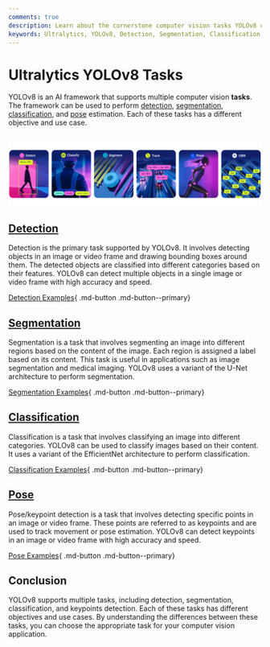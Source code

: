 ```yaml
---
comments: true
description: Learn about the cornerstone computer vision tasks YOLOv8 can perform including detection, segmentation, classification, and pose estimation. Understand their uses in your AI projects.
keywords: Ultralytics, YOLOv8, Detection, Segmentation, Classification, Pose Estimation, AI Framework, Computer Vision Tasks
---
```


# Ultralytics YOLOv8 Tasks

YOLOv8 is an AI framework that supports multiple computer vision **tasks**. The framework can be used to
perform [detection](detect.md), [segmentation](segment.md), [classification](classify.md),
and [pose](pose.md) estimation. Each of these tasks has a different objective and use case.

<br>
<img width="1024" src="https://raw.githubusercontent.com/ultralytics/assets/main/im/banner-tasks.png">

## [Detection](detect.md)

Detection is the primary task supported by YOLOv8. It involves detecting objects in an image or video frame and drawing
bounding boxes around them. The detected objects are classified into different categories based on their features.
YOLOv8 can detect multiple objects in a single image or video frame with high accuracy and speed.

[Detection Examples](detect.md){ .md-button .md-button--primary}

## [Segmentation](segment.md)

Segmentation is a task that involves segmenting an image into different regions based on the content of the image. Each
region is assigned a label based on its content. This task is useful in applications such as image segmentation and
medical imaging. YOLOv8 uses a variant of the U-Net architecture to perform segmentation.

[Segmentation Examples](segment.md){ .md-button .md-button--primary}

## [Classification](classify.md)

Classification is a task that involves classifying an image into different categories. YOLOv8 can be used to classify
images based on their content. It uses a variant of the EfficientNet architecture to perform classification.

[Classification Examples](classify.md){ .md-button .md-button--primary}

## [Pose](pose.md)

Pose/keypoint detection is a task that involves detecting specific points in an image or video frame. These points are
referred to as keypoints and are used to track movement or pose estimation. YOLOv8 can detect keypoints in an image or
video frame with high accuracy and speed.

[Pose Examples](pose.md){ .md-button .md-button--primary}

## Conclusion

YOLOv8 supports multiple tasks, including detection, segmentation, classification, and keypoints detection. Each of
these tasks has different objectives and use cases. By understanding the differences between these tasks, you can choose
the appropriate task for your computer vision application.
